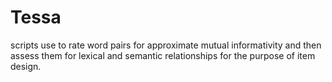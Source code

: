 # Tessa
scripts use to rate word pairs for approximate mutual informativity and then assess them for lexical and semantic relationships for the purpose of item design.
